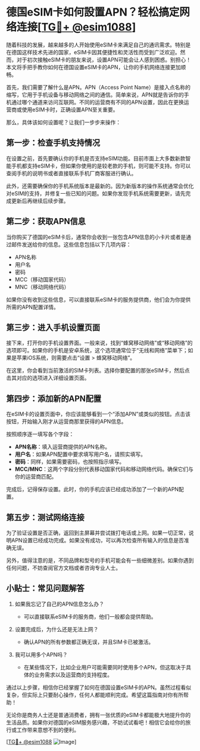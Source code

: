 # 德国eSIM卡如何設置APN？轻松搞定网络连接[[TG💪+ @esim1088](https://t.me/s/esim1088)]

随着科技的发展，越来越多的人开始使用eSIM卡来满足自己的通讯需求。特别是在德国这样技术先进的国家，eSIM卡因其便捷性和灵活性而受到广泛欢迎。然而，对于初次接触eSIM卡的朋友来说，设置APN可能会让人感到困惑。别担心！本文将手把手教你如何在德国设置eSIM卡的APN，让你的手机网络连接更加顺畅。

首先，我们需要了解什么是APN。APN（Access Point Name）是接入点名称的缩写，它用于手机设备与移动网络之间的通信。简单来说，APN就是告诉你的手机通过哪个通道来访问互联网。不同的运营商有不同的APN设置，因此在更换运营商或使用eSIM卡时，正确设置APN至关重要。

那么，具体该如何设置呢？让我们一步步来操作：

## 第一步：检查手机支持情况

在设置之前，首先要确认你的手机是否支持eSIM功能。目前市面上大多数新款智能手机都支持eSIM卡，但如果你使用的是较老款的手机，则可能不支持。你可以查阅手机的说明书或者直接联系手机厂商客服进行确认。

此外，还需要确保你的手机系统版本是最新的。因为新版本的操作系统通常会优化对eSIM的支持，并修复一些已知的问题。如果你发现手机系统需要更新，请先完成更新后再继续后续步骤。

## 第二步：获取APN信息

当你购买了德国的eSIM卡后，通常你会收到一张包含APN信息的小卡片或者是通过邮件发送给你的信息。这些信息包括以下几项内容：
- APN名称
- 用户名
- 密码
- MCC（移动国家代码）
- MNC（移动网络代码）

如果你没有收到这些信息，可以直接联系eSIM卡的服务提供商，他们会为你提供所需的APN配置详情。

## 第三步：进入手机设置页面

接下来，打开你的手机设置界面。一般来说，找到“蜂窝移动网络”或“移动网络”的选项即可。如果你的手机是安卓系统，这个选项通常位于“无线和网络”菜单下；如果是苹果iOS系统，则需要点击“设置 > 蜂窝移动网络”。

在这里，你会看到当前激活的SIM卡列表。选择你要配置的那张eSIM卡，然后点击其对应的选项进入详细设置页面。

## 第四步：添加新的APN配置

在eSIM卡的设置页面中，你应该能够看到一个“添加APN”或类似的按钮。点击该按钮，开始输入刚才从运营商那里获得的APN信息。

按照顺序逐一填写各个字段：
- **APN名称**：填入运营商提供的APN名称。
- **用户名**：如果APN配置中要求填写用户名，请照实填写。
- **密码**：同样，如果需要密码，也按照指示填写。
- **MCC/MNC**：这两个字段分别代表移动国家代码和移动网络代码。确保它们与你的运营商匹配。
  
完成后，记得保存设置。此时，你的手机应该已经成功添加了一个新的APN配置。

## 第五步：测试网络连接

为了验证设置是否正确，返回到主屏幕并尝试拨打电话或上网。如果一切正常，说明APN设置已经成功完成。如果没有成功，可以再次检查所有输入的信息是否准确无误。

另外，值得注意的是，不同品牌和型号的手机可能会有一些细微差别。如果你遇到任何问题，不妨查阅官方文档或者咨询专业人士。

## 小贴士：常见问题解答

1. 如果我忘记了自己的APN信息怎么办？
   - 可以直接联系eSIM卡的服务商，他们一般都会提供帮助。

2. 设置完成后，为什么还是无法上网？
   - 确认APN的所有参数都正确无误，并且SIM卡已被激活。

3. 我可以用多个APN吗？
   - 在某些情况下，比如企业用户可能需要同时使用多个APN，但这取决于具体的业务需求以及运营商的支持程度。

通过以上步骤，相信你已经掌握了如何在德国设置eSIM卡的APN。虽然过程看似复杂，但实际上只要耐心操作，任何人都能顺利完成。希望这篇指南对你有所帮助！

无论你是商务人士还是普通消费者，拥有一张优质的eSIM卡都能极大地提升你的生活品质。如果你对德国的eSIM服务感兴趣，不妨试试看吧！相信它会给你的旅行或工作带来意想不到的便利。

[[TG💪+ @esim1088](https://t.me/s/esim1088) ![Image](https://i.postimg.cc/4NQfJmqS/Snipaste-2025-05-13-00-14-12.png)]